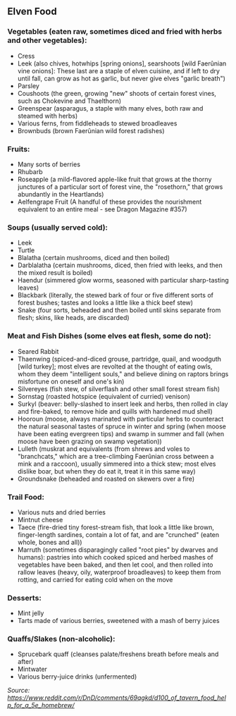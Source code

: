 ## Elven Food

### Vegetables (eaten raw, sometimes diced and fried with herbs and other vegetables):
- Cress
- Leek (also chives, hotwhips [spring onions], searshoots [wild Faerûnian vine onions]: These last are a staple of elven cuisine, and if left to dry until fall, can grow as hot as garlic, but never give elves "garlic breath")
- Parsley
- Coushoots (the green, growing "new" shoots of certain forest vines, such as Chokevine and Thaelthorn)
- Greenspear (asparagus, a staple with many elves, both raw and steamed with herbs)
- Various ferns, from fiddleheads to stewed broadleaves
- Brownbuds (brown Faerûnian wild forest radishes)

### Fruits:
- Many sorts of berries
- Rhubarb
- Roseapple (a mild-flavored apple-like fruit that grows at the thorny junctures of a particular sort of forest vine, the "rosethorn," that grows abundantly in the Heartlands)
- Aelfengrape Fruit (A handful of these provides the nourishment equivalent to an entire meal - see Dragon Magazine #357)

### Soups (usually served cold):
- Leek
- Turtle
- Blalatha (certain mushrooms, diced and then boiled)
- Darblalatha (certain mushrooms, diced, then fried with leeks, and then the mixed result is boiled)
- Haendur (simmered glow worms, seasoned with particular sharp-tasting leaves)
- Blackbark (literally, the stewed bark of four or five different sorts of forest bushes; tastes and looks a little like a thick beef stew)
- Snake (four sorts, beheaded and then boiled until skins separate from flesh; skins, like heads, are discarded)

### Meat and Fish Dishes (some elves eat flesh, some do not):
- Seared Rabbit
- Thaenwing (spiced-and-diced grouse, partridge, quail, and woodguth [wild turkey]; most elves are revolted at the thought of eating owls, whom they deem "intelligent souls," and believe dining on raptors brings misfortune on oneself and one's kin)
- Silvereyes (fish stew, of silverflash and other small forest stream fish)
- Sornstag (roasted hotspice (equivalent of curried) venison)
- Surkyl (beaver: belly-slashed to insert leek and herbs, then rolled in clay and fire-baked, to remove hide and quills with hardened mud shell) 
- Hooroun (moose, always marinated with particular herbs to counteract the natural seasonal tastes of spruce in winter and spring (when moose have been eating evergreen tips) and swamp in summer and fall (when moose have been grazing on swamp vegetation))
- Lulleth (muskrat and equivalents (from shrews and voles to "branchcats," which are a tree-climbing Faerûnian cross between a mink and a raccoon), usually simmered into a thick stew; most elves dislike boar, but when they do eat it, treat it in this same way)
- Groundsnake (beheaded and roasted on skewers over a fire)

### Trail Food:
- Various nuts and dried berries
- Mintnut cheese
- Taece (fire-dried tiny forest-stream fish, that look a little like brown, finger-length sardines, contain a lot of fat, and are "crunched" (eaten whole, bones and all))
- Marruth (sometimes disparagingly called "root pies" by dwarves and humans): pastries into which cooked spiced and herbed mashes of vegetables have been baked, and then let cool, and then rolled into rallow leaves (heavy, oily, waterproof broadleaves) to keep them from rotting, and carried for eating cold when on the move

### Desserts:
- Mint jelly
- Tarts made of various berries, sweetened with a mash of berry juices 

### Quaffs/Slakes (non-alcoholic):
- Sprucebark quaff (cleanses palate/freshens breath before meals and after)
- Mintwater
- Various berry-juice drinks (unfermented)

*Source: https://www.reddit.com/r/DnD/comments/69qgkd/d100_of_tavern_food_help_for_a_5e_homebrew/*